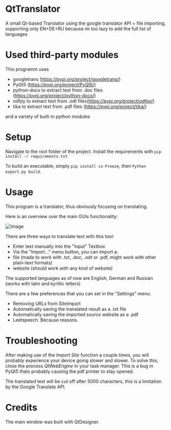 # QtTranslator
A small Qt-based Translator using the google translator API + file importing, supporting only EN+DE+RU because im too lazy to add the full list of languages

# Used third-party modules
This programm uses
* googletrans (https://pypi.org/project/googletrans/)
* PyQt5 (https://pypi.org/project/PyQt5/)
* python-docx to extract text from .doc files (https://pypi.org/project/python-docx/)
* odfpy to extract text from .odt files(https://pypi.org/project/odfpy/)
* tika to extract text from .pdf files (https://pypi.org/project/tika/)

and a variety of built-in python modules

# Setup
Navigate to the root folder of the project.
Install the requirements with `pip install -r requirements.txt`

To build an executable, simply `pip install cx-Freeze`, then `Python export.py build`.

# Usage
This program is a translator, thus obviously focusing on translating.

Here is an overview over the main GUIs functionality:

![Image](https://i.imgur.com/fcVpBJ1.png)


There are three ways to translate text with this tool:
* Enter text manually into the "Input" Textbox
* Via the "Import..." menu button, you can import a:
*   file (made to work with .txt, .doc, .odt or .pdf, might work with other plain-text formats)
*   website (should work with any kind of website)

The supported languages as of now are English, German and Russian (works with latin and kyrillic letters)

There are a few preferences that you can set in the "Settings" menu:
* Removing URLs from Siteimport
* Automatically saving the translated result as a .txt file
* Automatically saving the imported *source* website as a .pdf
* Leetspeech. Because reasons.

# Troubleshooting
After making use of the _Import Site_ function a couple times, you will probably experience your device going slower and slower.
To solve this, close the process _QtWebEngine_ in your task manager.
This is a bug in PyQt5 thats probably causing the pdf printer to stay opened.

The translated text will be cut off after 5000 characters, this is a limitation by the Google Translate API.

# Credits
The main window was built with QtDesigner.
